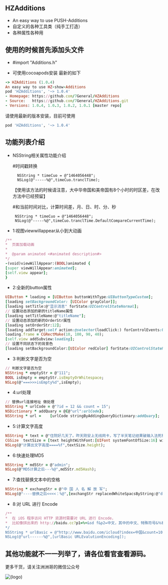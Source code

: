 
## HZAdditions
* An easy way to use PUSH-Additions
* 自定义的各种工具类（纯手工打造）
* 各种属性各种用

## 使用的时候首先添加头文件
* #import "Additions.h"

* 可使用cocoapods安装
最新的如下
```ruby
-> HZAdditions (1.0.4)
An easy way to use HZ-show-Additions
pod 'HZAdditions', '~> 1.0.4'
- Homepage: https://github.com/7General/HZAdditions
- Source:   https://github.com/7General/HZAdditions.git
- Versions: 1.0.4, 1.0.3, 1.0.2, 1.0.1 [master repo]

```


请使用最新的版本安装，目前可使用
```ruby
pod 'HZAdditions', '~> 1.0.4'
```

## 功能列表介绍
* NSString相关属性功能介绍
  
   #时间戳转换
  ```objc
    NSString * timeCuo = @"1464056448";
    NSLog(@"-----%@",timeCuo.tranclTime);
    ```
   【使用该方法的时候请注意，大中华帝国和美帝国有8个小时的时区差，在改方法中已经预留】
  
   #和当前时间对比，计算时间差，月、日、时、分、秒
   ```objc
    NSString * timeCuo = @"1464056448";
    NSLog(@"-----%@",timeCuo.tranclTime.DefaultCompareCurrentTime);
  ```











* 1:视图viewwillappear从小到大动画

```ruby
/**
*  页面加载动画
*
*  @param animated <#animated description#>
*/
-(void)viewWillAppear:(BOOL)animated {
[super viewWillAppear:animated];
[self.view appear];
}
```
* 2:全新的button属性
```ruby
UIButton * loading = [UIButton buttonWithType:UIButtonTypeCustom];
[loading setBackgroundColor: [UIColor grayColor]];
[loading setTitle:@"显示消息" forState:UIControlStateNormal];
// 设置动态添加的新的titleName属性
[loading setTitleName:@"titleName"];
// 设置动态添加的新的OrderStr属性
[loading setOrderStr:12];
[loading addTarget:self action:@selector(loadClick:) forControlEvents:UIControlEventTouchUpInside];
loading.frame = CGRectMake(10, 100, 90, 40);
[self.view addSubview:loading];
// 设置不同状态下的背景色
[loading setBackgroundColor:[UIColor redColor] forState:UIControlStateNormal];

```
* 3:判断文字是否为空
```ruby
// 判断文字是否为空
NSString * emptyStr = @"111";
BOOL isEmpty = emptyStr.isEmptyOrWhitespace;
NSLog(@"===>>>isEmpty%d",isEmpty);

```
* 4:url处理
```ruby
// 替换url连接地址 做处理
NSString * urlCode = @"?id = 12 && count = 15";
NSDictionary * addQuary = @{@"url":urlCode};
NSString * url =    [urlCode stringByAddingQueryDictionary:addQuary];
```
* 5:计算文字高度
```ruby
NSString * text = @"住院好几天了。昨天刚安上无线网卡，写了半天笔记结果破输入法死机白忙活了，还得重搞。";
CGSize  textSize = [text heightWithFont:[UIFont systemFontOfSize:16] width:120];
NSLog(@"计算出文字高度====%f",textSize.height);
```
* 6:快速处理MD5
```ruby
NSString * md5Str = @"admin";
NSLog(@"MD5计算之后---%@",md5Str.md5Hash);
```

* 7:查找替换文本中的空格
```ruby
NSString * exchangStr = @"中 国 人 名 解 放 军";
NSLog(@"----替换之后<<<<：%@",[exchangStr replacedWhiteSpacsByString:@"ddd"]);
```

* 8:对 URL 进行 Encode
```ruby
/**
*  在 iOS 程序访问 HTTP 资源时需要对 URL 进行 Encode，
*  比如像拼出来的 http://baidu.cc?p1=%+&sd f&p2=中文，其中的中文、特殊符号&％和空格都必须进行转译才能正确访问。
*/
NSString * urlBasic = @"http://www.baidu.com/icloud?index=中国&count=10";
NSLog(@"url------%@",[urlBasic URLEvalutionEncoding]);

```
## 其他功能就不一一列举了，请各位看官查看源码。

更多干货，请关注洲洲哥的微信公众号

![(logo)](https://mmbiz.qlogo.cn/mmbiz/wFa30ADx7kLiboiaPKbKSTypo5VSAOShxYUf5zZ4JgQqadyy8J6GzHFvfAYicu5F8Ew0ngVibRM8qcaSxtjyX3blPA/0?wx_fmt=jpeg)

